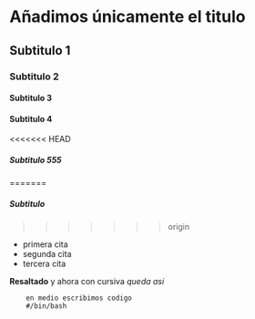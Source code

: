 # Añadimos únicamente el titulo

## Subtitulo 1

### Subtitulo 2

#### Subtitulo 3

#### Subtitulo 4

<<<<<<< HEAD
##### Subtitulo 555
=======
##### Subtitulo
>>>>>>> origin

- primera cita
- segunda cita
- tercera cita

**Resaltado** y ahora con cursiva *queda asi*

```shell
    en medio escribimos codigo
    #/bin/bash 
```
